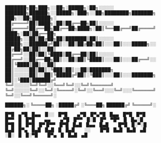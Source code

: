 
███████╗██╗███╗░░██╗░█████╗░██╗░░░░░  ███████╗██████╗░░█████╗░███╗░░██╗████████╗███████╗███╗░░██╗██████╗░
██╔════╝██║████╗░██║██╔══██╗██║░░░░░  ██╔════╝██╔══██╗██╔══██╗████╗░██║╚══██╔══╝██╔════╝████╗░██║██╔══██╗
█████╗░░██║██╔██╗██║███████║██║░░░░░  █████╗░░██████╔╝██║░░██║██╔██╗██║░░░██║░░░█████╗░░██╔██╗██║██║░░██║
██╔══╝░░██║██║╚████║██╔══██║██║░░░░░  ██╔══╝░░██╔══██╗██║░░██║██║╚████║░░░██║░░░██╔══╝░░██║╚████║██║░░██║
██║░░░░░██║██║░╚███║██║░░██║███████╗  ██║░░░░░██║░░██║╚█████╔╝██║░╚███║░░░██║░░░███████╗██║░╚███║██████╔╝
╚═╝░░░░░╚═╝╚═╝░░╚══╝╚═╝░░╚═╝╚══════╝  ╚═╝░░░░░╚═╝░░╚═╝░╚════╝░╚═╝░░╚══╝░░░╚═╝░░░╚══════╝╚═╝░░╚══╝╚═════╝░

██████╗░
╚════██╗
░█████╔╝
░╚═══██╗
██████╔╝
╚═════╝░



█▀█ ▄▀█ █▄▄ █░░ █▀█   ▄▀█ █▀▄▀█ █▄▄ █▀█ █▀█ █▀▀ █ █▀█   ▄▄   ▄▀█ █▀▀ █░█ █▀ ▀█▀ █ █▄░█   █▀█ █ █▀█ █▀
█▀▀ █▀█ █▄█ █▄▄ █▄█   █▀█ █░▀░█ █▄█ █▀▄ █▄█ █▄█ █ █▄█   ░░   █▀█ █▄█ █▄█ ▄█ ░█░ █ █░▀█   █▀▄ █ █▄█ ▄█
